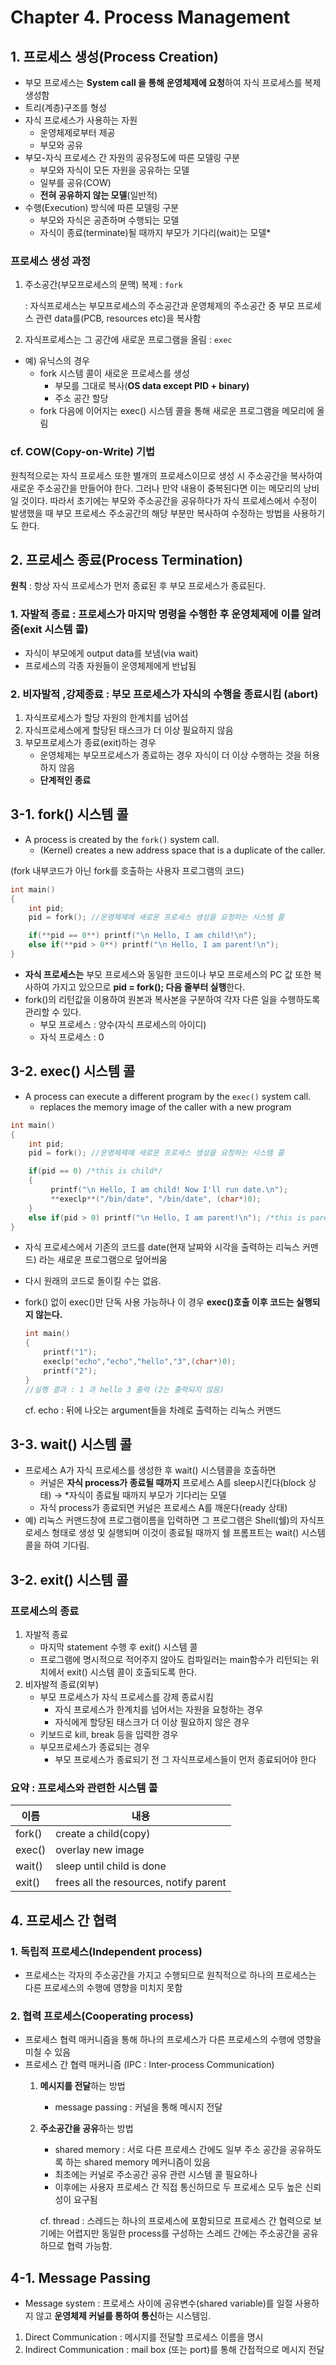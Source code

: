 # Chapter 4. Process Management

## 1. 프로세스 생성(Process Creation)

- 부모 프로세스는 **System call 을 통해 운영체제에 요청**하여 자식 프로세스를 복제 생성함
- 트리(계층)구조를 형성
- 자식 프로세스가 사용하는 자원
    - 운영체제로부터 제공
    - 부모와 공유
- 부모-자식 프로세스 간 자원의 공유정도에 따른 모델링 구분
    - 부모와 자식이 모든 자원을 공유하는 모델
    - 일부를 공유(COW)
    - **전혀 공유하지 않는 모델**(일반적)
- 수행(Execution) 방식에 따른 모델링 구분
    - 부모와 자식은 공존하며 수행되는 모델
    - 자식이 종료(terminate)될 때까지 부모가 기다리(wait)는 모델*

### 프로세스 생성 과정

1. 주소공간(부모프로세스의 문맥) 복제 : `fork`

    : 자식프로세스는 부모프로세스의 주소공간과 운영체제의 주소공간 중 부모 프로세스 관련 data를(PCB, resources etc)을 복사함

2. 자식프로세스는 그 공간에 새로운 프로그램을 올림 : `exec`
- 예) 유닉스의 경우
    - fork 시스템 콜이 새로운 프로세스를 생성
        - 부모를 그대로 복사(**OS data except PID + binary)**
        - 주소 공간 할당
    - fork 다음에 이어지는 exec() 시스템 콜을 통해 새로운 프로그램을 메모리에 올림

### cf. COW(Copy-on-Write) 기법

원칙적으로는 자식 프로세스 또한 별개의 프로세스이므로 생성 시 주소공간을 복사하여 새로운 주소공간을 만들어야 한다. 그러나 만약 내용이 중복된다면 이는 메모리의 낭비일 것이다. 따라서 초기에는 부모와 주소공간을 공유하다가 자식 프로세스에서 수정이 발생했을 때 부모 프로세스 주소공간의 해당 부분만 복사하여 수정하는 방법을 사용하기도 한다.

## 2. 프로세스 종료(Process Termination)

**원칙** : 항상 자식 프로세스가 먼저 종료된 후 부모 프로세스가 종료된다.

### 1. 자발적 종료 :  프로세스가 마지막 명령을 수행한 후 운영체제에 이를 알려줌(exit 시스템 콜)

- 자식이 부모에게 output data를 보냄(via wait)
- 프로세스의 각종 자원들이 운영체제에게 반납됨

### 2. 비자발적 ,강제종료 : 부모 프로세스가 자식의 수행을 종료시킴 (abort)

1. 자식프로세스가 할당 자원의 한계치를 넘어섬
2. 자식프로세스에게 할당된 태스크가 더 이상 필요하지 않음
3. 부모프로세스가 종료(exit)하는 경우
    - 운영체제는 부모프로세스가 종료하는 경우 자식이 더 이상 수행하는 것을 허용하지 않음
    - **단계적인 종료**

## 3-1. fork() 시스템 콜

- A process is created by the `fork()` system call.
    - (Kernel) creates a new address space that is a duplicate of the caller.

(fork 내부코드가 아닌 fork를 호출하는 사용자 프로그램의 코드)

```c
int main()
{
	int pid;
	pid = fork(); //운영체제에 새로운 프로세스 생성을 요청하는 시스템 콜

	if(**pid == 0**) printf("\n Hello, I am child!\n");
	else if(**pid > 0**) printf("\n Hello, I am parent!\n");
}
```

- **자식 프로세스는** 부모 프로세스와 동일한 코드이나
부모 프로세스의 PC 값 또한 복사하여 가지고 있으므로
**pid = fork(); 다음 줄부터 실행**한다.
- fork()의 리턴값을 이용하여 원본과 복사본을 구분하여 각자 다른 일을 수행하도록 관리할 수 있다.
    - 부모 프로세스 : 양수(자식 프로세스의 아이디)
    - 자식 프로세스 : 0

## 3-2. exec() 시스템 콜

- A process can execute a different program by the `exec()` system call.
    - replaces the memory image of the caller with a new program

```c
int main()
{
	int pid;
	pid = fork(); //운영체제에 새로운 프로세스 생성을 요청하는 시스템 콜

	if(pid == 0) /*this is child*/
	{
		 printf("\n Hello, I am child! Now I'll run date.\n");
		 **execlp**("/bin/date", "/bin/date", (char*)0); 
	}
	else if(pid > 0) printf("\n Hello, I am parent!\n"); /*this is parent*/
}
```

- 자식 프로세스에서 기존의 코드를 date(현재 날짜와 시각을 출력하는 리눅스 커맨드) 라는 새로운 프로그램으로 덮어씌움
- 다시 원래의 코드로 돌이킬 수는 없음.
- fork() 없이 exec()만 단독 사용 가능하나 이 경우 **exec()호출 이후 코드는 실행되지 않는다.**

    ```c
    int main()
    {
    	printf("1");
    	execlp("echo","echo","hello","3",(char*)0); 
    	printf("2");
    }
    //실행 결과 : 1 과 hello 3 출력 (2는 출력되지 않음)
    ```

    cf. echo : 뒤에 나오는 argument들을 차례로 출력하는 리눅스 커맨드

## 3-3. wait() 시스템 콜

- 프로세스 A가 자식 프로세스를 생성한 후 wait() 시스템콜을 호출하면
    - 커널은 **자식 process가 종료될 때까지** 프로세스 A를 sleep시킨다(block 상태) → *자식이 종료될 때까지 부모가 기다리는 모델
    - 자식 process가 종료되면 커널은 프로세스 A를 깨운다(ready 상태)
- 예) 리눅스 커맨드창에 프로그램이름을 입력하면 그 프로그램은 Shell(쉘)의 자식프로세스 형태로 생성 및 실행되며 이것이 종료될 때까지 쉘 프롬프트는 wait() 시스템콜을 하여 기다림.


## 3-2. exit() 시스템 콜

### 프로세스의 종료

1. 자발적 종료
    - 마지막 statement 수행 후 exit() 시스템 콜
    - 프로그램에 명시적으로 적어주지 않아도 컴파일러는 main함수가 리턴되는 위치에서 exit() 시스템 콜이 호출되도록 한다.
2. 비자발적 종료(외부)
    - 부모 프로세스가 자식 프로세스를 강제 종료시킴
        - 자식 프로세스가 한계치를 넘어서는 자원을 요청하는 경우
        - 자식에게 할당된 태스크가 더 이상 필요하지 않은 경우
    - 키보드로 kill, break 등을 입력한 경우
    - 부모프로세스가 종료되는 경우
        - 부모 프로세스가 종료되기 전 그 자식프로세스들이 먼저 종료되어야 한다

### 요약 : 프로세스와 관련한 시스템 콜

|이름|내용|
|----|----|
|fork()|create a child(copy)|
|exec()|overlay new image|
|wait()|sleep until child is done|
|exit()|frees all the resources, notify parent|


## 4. 프로세스 간 협력

### 1. 독립적 프로세스(Independent process)

- 프로세스는 각자의 주소공간을 가지고 수행되므로 원칙적으로 하나의 프로세스는 다른 프로세스의 수행에 영향을 미치지 못함

### 2. 협력 프로세스(Cooperating process)

- 프로세스 협력 매커니즘을 통해 하나의 프로세스가 다른 프로세스의 수행에 영향을 미칠 수 있음
- 프로세스 간 협력 매커니즘 (IPC : Inter-process Communication)
    1. **메시지를 전달**하는 방법
        - message passing : 커널을 통해 메시지 전달
    2. **주소공간을 공유**하는 방법
        - shared memory : 서로 다른 프로세스 간에도 일부 주소 공간을 공유하도록 하는 shared memory 메커니즘이 있음
        - 최초에는 커널로 주소공간 공유 관련 시스템 콜 필요하나
        - 이후에는 사용자 프로세스 간 직접 통신하므로 두 프로세스 모두 높은 신뢰성이 요구됨

        cf. thread : 스레드는 하나의 프로세스에 포함되므로 프로세스 간 협력으로 보기에는 어렵지만 동일한 process를 구성하는 스레드 간에는 주소공간을 공유하므로 협력 가능함.


## 4-1. Message Passing

- Message system : 프로세스 사이에 공유변수(shared variable)를 일절 사용하지 않고 **운영체제 커널를 통하여 통신**하는 시스템임.
1. Direct Communication :  메시지를 전달할 프로세스 이름을 명시
2. Indirect Communication : mail box (또는 port)를 통해 간접적으로 메시지 전달
